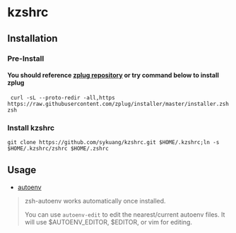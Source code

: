 # kzshrc

## Installation 
### Pre-Install 
#### You should reference [zplug repository](https://github.com/zplug/zplug) or try command below to install zplug
```
 curl -sL --proto-redir -all,https https://raw.githubusercontent.com/zplug/installer/master/installer.zsh| zsh
```
### Install kzshrc  
```
git clone https://github.com/sykuang/kzshrc.git $HOME/.kzshrc;ln -s $HOME/.kzshrc/zshrc $HOME/.zshrc 
```



## Usage
* [autoenv](https://github.com/Tarrasch/zsh-autoenv)
>zsh-autoenv works automatically once installed.
>
>You can use `autoenv-edit` to edit the nearest/current autoenv files. It will use $AUTOENV_EDITOR, $EDITOR, or vim for editing.

